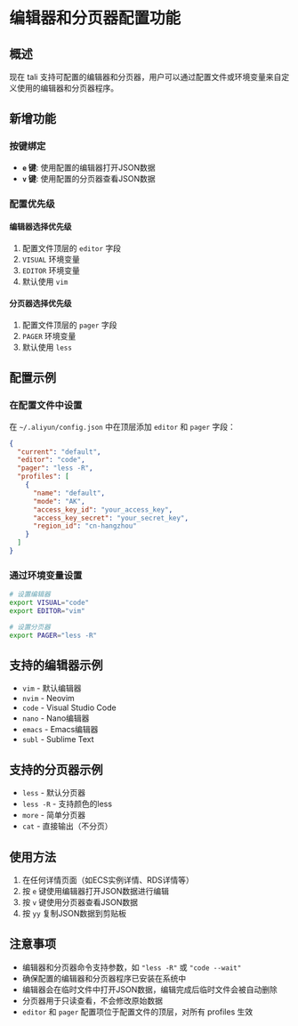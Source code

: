 # 编辑器和分页器配置功能

## 概述

现在 tali 支持可配置的编辑器和分页器，用户可以通过配置文件或环境变量来自定义使用的编辑器和分页器程序。

## 新增功能

### 按键绑定

- **`e` 键**: 使用配置的编辑器打开JSON数据
- **`v` 键**: 使用配置的分页器查看JSON数据

### 配置优先级

#### 编辑器选择优先级
1. 配置文件顶层的 `editor` 字段
2. `VISUAL` 环境变量
3. `EDITOR` 环境变量  
4. 默认使用 `vim`

#### 分页器选择优先级
1. 配置文件顶层的 `pager` 字段
2. `PAGER` 环境变量
3. 默认使用 `less`

## 配置示例

### 在配置文件中设置

在 `~/.aliyun/config.json` 中在顶层添加 `editor` 和 `pager` 字段：

```json
{
  "current": "default",
  "editor": "code",
  "pager": "less -R",
  "profiles": [
    {
      "name": "default",
      "mode": "AK",
      "access_key_id": "your_access_key",
      "access_key_secret": "your_secret_key",
      "region_id": "cn-hangzhou"
    }
  ]
}
```

### 通过环境变量设置

```bash
# 设置编辑器
export VISUAL="code"
export EDITOR="vim"

# 设置分页器
export PAGER="less -R"
```

## 支持的编辑器示例

- `vim` - 默认编辑器
- `nvim` - Neovim
- `code` - Visual Studio Code
- `nano` - Nano编辑器
- `emacs` - Emacs编辑器
- `subl` - Sublime Text

## 支持的分页器示例

- `less` - 默认分页器
- `less -R` - 支持颜色的less
- `more` - 简单分页器
- `cat` - 直接输出（不分页）

## 使用方法

1. 在任何详情页面（如ECS实例详情、RDS详情等）
2. 按 `e` 键使用编辑器打开JSON数据进行编辑
3. 按 `v` 键使用分页器查看JSON数据
4. 按 `yy` 复制JSON数据到剪贴板

## 注意事项

- 编辑器和分页器命令支持参数，如 `"less -R"` 或 `"code --wait"`
- 确保配置的编辑器和分页器程序已安装在系统中
- 编辑器会在临时文件中打开JSON数据，编辑完成后临时文件会被自动删除
- 分页器用于只读查看，不会修改原始数据
- `editor` 和 `pager` 配置项位于配置文件的顶层，对所有 profiles 生效 